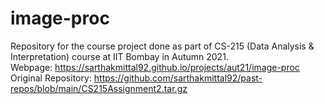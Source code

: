 # image-proc

Repository for the course project done as part of CS-215 (Data Analysis & Interpretation) course at IIT Bombay in Autumn 2021.  
Webpage: https://sarthakmittal92.github.io/projects/aut21/image-proc  
Original Repository: https://github.com/sarthakmittal92/past-repos/blob/main/CS215Assignment2.tar.gz
